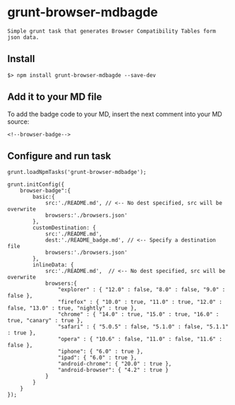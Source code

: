 # grunt-browser-mdbagde

	Simple grunt task that generates Browser Compatibility Tables form json data.

## Install

	$> npm install grunt-browser-mdbagde --save-dev

## Add it to your MD file

To add the badge code to your MD, insert the next comment into your MD source:

	<!--browser-badge-->

## Configure and run task

    grunt.loadNpmTasks('grunt-browser-mdbadge');

	grunt.initConfig({
		browser-badge":{
			basic:{
				src:'./README.md', // <-- No dest specified, src will be overwrite
				browsers:'./browsers.json'
			},
			customDestination: {
				src:'./README.md',
				dest:'./README_badge.md', // <-- Specify a destination file
				browsers:'./browsers.json'
			},
			inlineData: {
				src:'./README.md',  // <-- No dest specified, src will be overwrite
				browsers:{
					"explorer" : { "12.0" : false, "8.0" : false, "9.0" : false },
					"firefox" : { "10.0" : true, "11.0" : true, "12.0" : false, "13.0" : true, "nightly" : true },
					"chrome" : { "14.0" : true, "15.0" : true, "16.0" : true, "canary" : true },
					"safari" : { "5.0.5" : false, "5.1.0" : false, "5.1.1" : true },
					"opera" : { "10.6" : false, "11.0" : false, "11.6" : false },
					"iphone": { "6.0" : true },
					"ipad": { "6.0" : true },
					"android-chrome": { "20.0" : true },
					"android-browser": { "4.2" : true }
				}
			}
		}
	});